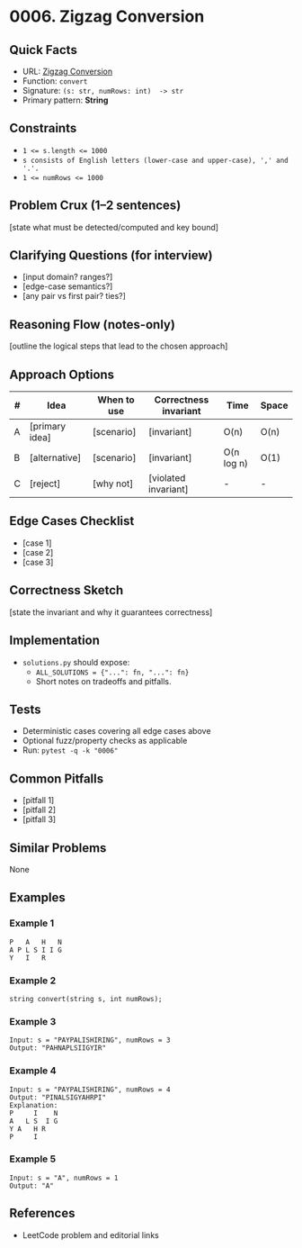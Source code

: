 # 0006. Zigzag Conversion

## Quick Facts

- URL: [Zigzag Conversion](https://leetcode.com/problems/zigzag-conversion/)
- Function: `convert`
- Signature: `(s: str, numRows: int)  -> str`
- Primary pattern: **String**

## Constraints

- `1 <= s.length <= 1000`
- `s consists of English letters (lower-case and upper-case), ',' and '.'.`
- `1 <= numRows <= 1000`

## Problem Crux (1–2 sentences)

[state what must be detected/computed and key bound]

## Clarifying Questions (for interview)

- [input domain? ranges?]
- [edge-case semantics?]
- [any pair vs first pair? ties?]

## Reasoning Flow (notes-only)

[outline the logical steps that lead to the chosen approach]

## Approach Options

| #   | Idea           | When to use | Correctness invariant | Time       | Space |
| --- | -------------- | ----------- | --------------------- | ---------- | ----- |
| A   | [primary idea] | [scenario]  | [invariant]           | O(n)       | O(n)  |
| B   | [alternative]  | [scenario]  | [invariant]           | O(n log n) | O(1)  |
| C   | [reject]       | [why not]   | [violated invariant]  | -          | -     |

## Edge Cases Checklist

- [case 1]
- [case 2]
- [case 3]

## Correctness Sketch

[state the invariant and why it guarantees correctness]

## Implementation

- `solutions.py` should expose:
    - `ALL_SOLUTIONS = {"...": fn, "...": fn}`
    - Short notes on tradeoffs and pitfalls.

## Tests

- Deterministic cases covering all edge cases above
- Optional fuzz/property checks as applicable
- Run: `pytest -q -k "0006"`

## Common Pitfalls

- [pitfall 1]
- [pitfall 2]
- [pitfall 3]

## Similar Problems

None

## Examples

### Example 1

```text
P   A   H   N
A P L S I I G
Y   I   R
```

### Example 2

```text
string convert(string s, int numRows);
```

### Example 3

```text
Input: s = "PAYPALISHIRING", numRows = 3
Output: "PAHNAPLSIIGYIR"
```

### Example 4

```text
Input: s = "PAYPALISHIRING", numRows = 4
Output: "PINALSIGYAHRPI"
Explanation:
P     I    N
A   L S  I G
Y A   H R
P     I
```

### Example 5

```text
Input: s = "A", numRows = 1
Output: "A"
```

## References

- LeetCode problem and editorial links
